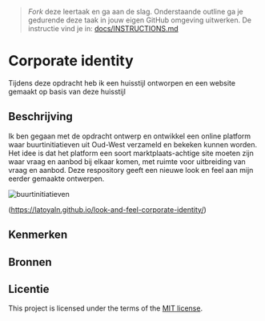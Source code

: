 > _Fork_ deze leertaak en ga aan de slag. 
Onderstaande outline ga je gedurende deze taak in jouw eigen GitHub omgeving uitwerken. 
De instructie vind je in: [docs/INSTRUCTIONS.md](docs/INSTRUCTIONS.md)

# Corporate identity
Tijdens deze opdracht heb ik een huisstijl ontworpen en een website gemaakt op basis van deze huisstijl

## Beschrijving
Ik ben gegaan met de opdracht ontwerp en ontwikkel een online platform waar buurtinitiatieven uit Oud-West verzameld en bekeken kunnen worden. Het idee is dat het platform een soort marktplaats-achtige site moeten zijn waar vraag en aanbod bij elkaar komen, met ruimte voor uitbreiding van vraag en aanbod. Deze respository geeft een nieuwe look en feel aan mijn eerder gemaakte ontwerpen.

![buurtinitiatieven](https://github.com/latoyaln/look-and-feel-corporate-identity/assets/76912011/cf6aef8f-cec9-4b02-9b43-5be8d40d1caf)

(https://latoyaln.github.io/look-and-feel-corporate-identity/)

## Kenmerken
<!-- Bij Kenmerken staat welke technieken zijn gebruikt en hoe. Wat is de HTML structuur? Wat zijn de belangrijkste dingen in CSS? Wat is er met Javascript gedaan en hoe? Misschien heb je een framwork of library gebruikt? -->

## Bronnen

## Licentie

This project is licensed under the terms of the [MIT license](./LICENSE).

